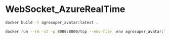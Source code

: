 # WebSocket_AzureRealTime

```sh
docker build -t agrosuper_avatar:latest .
```

```sh
docker run --rm -it -p 8000:8000/tcp --env-file .env agrosuper_avatar:latest
```